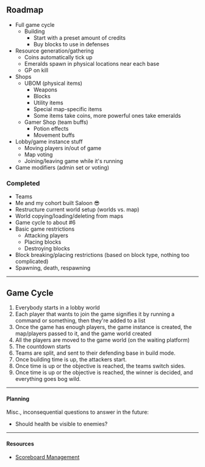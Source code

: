 ## Roadmap
 
 - Full game cycle
    - Building
        - Start with a preset amount of credits
        - Buy blocks to use in defenses
 - Resource generation/gathering
    - Coins automatically tick up
    - Emeralds spawn in physical locations near each base
    - GP on kill
 - Shops
    - UBOM (physical items)
        - Weapons
        - Blocks
        - Utility items
        - Special map-specific items
        - Some items take coins, more powerful ones take emeralds
    - Gamer Shop (team buffs)
        - Potion effects
        - Movement buffs
 - Lobby/game instance stuff
    - Moving players in/out of game
    - Map voting
    - Joining/leaving game while it's running
 - Game modifiers (admin set or voting)

### Completed

 - Teams
 - Me and my cohort built Saloon 😎
 - Restructure current world setup (worlds vs. map)
 - World copying/loading/deleting from maps
 - Game cycle to about #6
 - Basic game restrictions
     - Attacking players
     - Placing blocks
     - Destroying blocks
 - Block breaking/placing restrictions (based on block type, nothing too complicated)
 - Spawning, death, respawning
 
---

## Game Cycle

1. Everybody starts in a lobby world
2. Each player that wants to join the game signifies it by running a command or something, then they're added to a list
3. Once the game has enough players, the game instance is created, the map/players passed to it, and the game world created
4. All the players are moved to the game world (on the waiting platform)
5. The countdown starts
6. Teams are split, and sent to their defending base in build mode.
7. Once building time is up, the attackers start.
8. Once time is up or the objective is reached, the teams switch sides.
9. Once time is up or the objective is reached, the winner is decided, and everything goes bog wild.

---

#### Planning

Misc., inconsequential questions to answer in the future:

 - Should health be visible to enemies?
 
---

#### Resources

 - [Scoreboard Management](https://bukkit.org/threads/tutorial-scoreboards-teams-with-the-bukkit-api.139655/)